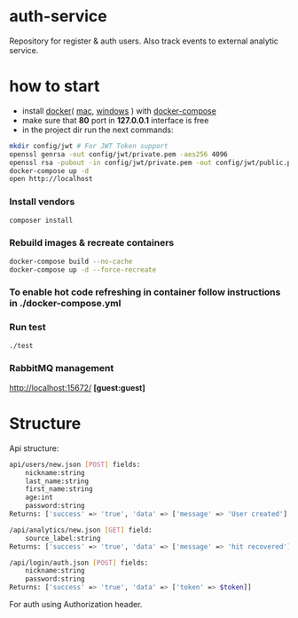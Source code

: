 # auth-service
Repository for register &amp; auth users.
Also track events to external analytic service.
# how to start
- install 
[docker](https://docs.docker.com/install/)( 
[mac](https://docs.docker.com/docker-for-mac/),
[windows](https://docs.docker.com/docker-for-windows/)
) with 
[docker-compose](https://docs.docker.com/compose/install/)
- make sure that **80** port in **127.0.0.1** interface is free
- in the project dir run the next commands:
```bash
mkdir config/jwt # For JWT Token support
openssl genrsa -out config/jwt/private.pem -aes256 4096
openssl rsa -pubout -in config/jwt/private.pem -out config/jwt/public.pem
docker-compose up -d
open http://localhost
```

### Install vendors
```bash
composer install
```


### Rebuild images & recreate containers
```bash
docker-compose build --no-cache
docker-compose up -d --force-recreate
```

### To enable hot code refreshing in container follow instructions in ./docker-compose.yml


### Run test
```bash
./test
```

### RabbitMQ management
[http://localhost:15672/](http://localhost:15672/) **[guest:guest]**

# Structure
Api structure:
```bash
api/users/new.json [POST] fields:
	nickname:string
	last_name:string
	first_name:string
	age:int
	password:string
Returns: ['success' => 'true', 'data' => ['message' => 'User created']

/api/analytics/new.json [GET] field:
	source_label:string
Returns: ['success' => 'true', 'data' => ['message' => 'hit recovered']]

/api/login/auth.json [POST] fields:
	nickname:string
	password:string
Returns: ['success' => 'true', 'data' => ['token' => $token]]
```
For auth using Authorization header.



